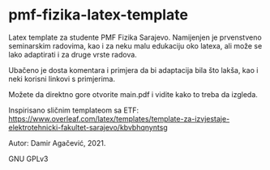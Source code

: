 # pmf-fizika-latex-template
Latex template za studente PMF Fizika Sarajevo.
Namijenjen je prvenstveno seminarskim radovima, kao i za neku malu edukaciju oko latexa, ali može se lako adaptirati i za druge vrste radova.

Ubačeno je dosta komentara i primjera da bi adaptacija bila što lakša, kao i neki korisni linkovi s primjerima.

Možete da direktno gore otvorite main.pdf i vidite kako to treba da izgleda.

Inspirisano sličnim templateom sa ETF:
https://www.overleaf.com/latex/templates/template-za-izvjestaje-elektrotehnicki-fakultet-sarajevo/kbvbhqnyntsg

Autor: Damir Agačević, 2021.

GNU GPLv3
